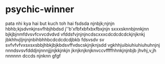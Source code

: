  # psychic-winner
pata nhi kya hai but kuch toh hai
fsdsda
njnbjk;njnjn
 hbhb;kjsdvnkjnsvfhbjhbdsd
 j''b'xfbfxbfxbxfbxjnjn
 sxxxsknnbjnnkjnn
 bjkjbjnmfdvsvfcvvcdvdvd
  vfddsfvjnjnjncdscxxxcdcdcdcdckjnjknkj
 jbkhhvjljnjnjnbihbhhbcdcdcdcdjbkb
 fdsvsdv sv svfvfvfvxsxsxsbbjhbkjbjkbdsvffvdscskjnjknjsdd
vgkhhjuibiuhiuhiuhuhnjnj
nnndsvsvfdddjnjnnnjjjnjkkjnkjn
jknjknjknjknvccvffffhhnkjnjnbjb
jhvhj,v,jh
nnnnnn
dccds
njnknn
gfgf
